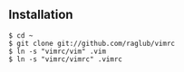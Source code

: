 ## Installation

    $ cd ~
    $ git clone git://github.com/raglub/vimrc
    $ ln -s "vimrc/vim" .vim
    $ ln -s "vimrc/vimrc" .vimrc
